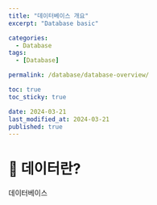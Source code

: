 ```yaml
---
title: "데이터베이스 개요"
excerpt: "Database basic"

categories:
  - Database
tags:
  - [Database]

permalink: /database/database-overview/

toc: true
toc_sticky: true

date: 2024-03-21
last_modified_at: 2024-03-21
published: true
---
```



# 👑 데이터란?

데이터베이스